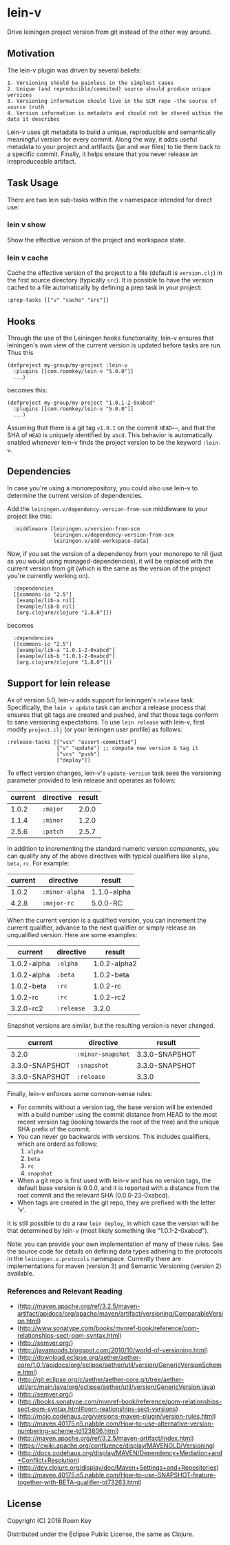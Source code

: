 # lein-v #

Drive leiningen project version from git instead of the other way around.

## Motivation ##
The lein-v plugin was driven by several beliefs:

	1. Versioning should be painless in the simplest cases
	2. Unique (and reproducible/commited) source should produce unique versions
	3. Versioning information should live in the SCM repo -the source of source truth
	4. Version information is metadata and should not be stored within the data it describes

Lein-v uses git metadata to build a unique, reproducible and semantically meaningful version for every commit.  Along the way, it adds useful metadata to your project and artifacts (jar and war files) to tie them back to a specific commit.  Finally, it helps ensure that you never release an irreproduceable artifact.

## Task Usage ##

There are two lein sub-tasks within the v namespace intended for direct use:

### lein v show
Show the effective version of the project and workspace state.

### lein v cache
Cache the effective version of the project to a file (default is `version.clj`) in the first source directory (typically `src`).  It is possible to have the version cached to a file automatically by defining a prep task in your project:

    :prep-tasks [["v" "cache" "src"]]

## Hooks ##
Through the use of the Leiningen hooks functionality, lein-v ensures that
leiningen's own view of the current version is updated before tasks are run. Thus this

    (defproject my-group/my-project :lein-v
	  :plugins [[com.roomkey/lein-v "5.0.0"]]
      ...)

becomes this:

    (defproject my-group/my-project "1.0.1-2-0xabcd"
      :plugins [[com.roomkey/lein-v "5.0.0"]]
      ...)

Assuming that there is a git tag `v1.0.1` on the commit `HEAD~~`, and that the SHA of `HEAD` is uniquely identified by `abcd`.  This behavior is automatically enabled whenever lein-v finds the project version to be the keyword `:lein-v`.

## Dependencies

In case you're using a monorepository, you could also use lein-v to determine the current version of dependencies.

Add the `leiningen.v/dependency-version-from-scm` middleware to your project like this:

```
  :middleware [leiningen.v/version-from-scm
               leiningen.v/dependency-version-from-scm
               leiningen.v/add-workspace-data]
```

Now, if you set the version of a dependency from your monorepo to nil (just as you would using managed-dependencies), it will be replaced
with the current version from git (which is the same as the version of the project you're currently working on).

```
  :dependencies
  [[commons-io "2.5"]
   [example/lib-a nil]
   [example/lib-b nil]
   [org.clojure/clojure "1.8.0"]])
```

becomes

```
  :dependencies
  [[commons-io "2.5"]
   [example/lib-a "1.0.1-2-0xabcd"]
   [example/lib-b "1.0.1-2-0xabcd"]
   [org.clojure/clojure "1.8.0"]])
```


## Support for lein release ##
As of version 5.0, lein-v adds support for leiningen's `release` task.  Specifically, the `lein v update` task can anchor a release process that ensures that git tags are created and pushed, and that those tags conform to sane versioning expectations.  To use `lein release` with lein-v, first modify `project.clj` (or your leiningen user profile) as follows:

    :release-tasks [["vcs" "assert-committed"]
                    ["v" "update"] ;; compute new version & tag it
                    ["vcs" "push"]
                    ["deploy"]]

To effect version changes, lein-v's `update-version` task sees the versioning parameter
provided to lein release and operates as follows:

|current       |directive         |result           |
|:-------------|:-----------------|:----------------|
|1.0.2         |`:major`          |2.0.0            |
|1.1.4         |`:minor`          |1.2.0            |
|2.5.6         |`:patch`          |2.5.7            |

In addition to incrementing the standard numeric version components, you can qualify
any of the above directives with typical qualifiers like `alpha`, `beta`, `rc`.  For example:

|current       |directive         |result           |
|--------------|------------------|-----------------|
|1.0.2         |`:minor-alpha`    |1.1.0-alpha      |
|4.2.8         |`:major-rc`       |5.0.0-RC         |

When the current version is a qualified version, you can increment the current qualifier,
advance to the next qualifier or simply release an unqualified version.  Here are some examples:

|current       |directive         |result           |
|--------------|------------------|-----------------|
|1.0.2-alpha   |`:alpha`          |1.0.2-alpha2     |
|1.0.2-alpha   |`:beta`           |1.0.2-beta       |
|1.0.2-beta    |`:rc`             |1.0.2-rc         |
|1.0.2-rc      |`:rc`             |1.0.2-rc2        |
|3.2.0-rc2     |`:release`        |3.2.0            |

Snapshot versions are similar, but the resulting version is never changed.

|current       |directive         |result           |
|--------------|------------------|-----------------|
|3.2.0         |`:minor-snapshot` |3.3.0-SNAPSHOT   |
|3.3.0-SNAPSHOT|`:snapshot`       |3.3.0-SNAPSHOT   |
|3.3.0-SNAPSHOT|`:release`        |3.3.0            |

Finally, lein-v enforces some common-sense rules:

* For commits without a version tag, the base version will be extended with a build number using the commit distance from
HEAD to the most recent version tag (looking towards the root of the tree) and the unique SHA prefix of the commit.
* You can never go backwards with versions.  This includes qualifiers, which are orderd as follows:
  1. `alpha`
  2. `beta`
  3. `rc`
  4. `snapshot`
* When a git repo is first used with lein-v and has no version tags, the default base version is 0.0.0, and it
  is reported with a distance from the root commit and the relevant SHA (0.0.0-23-0xabcd).
* When tags are created in the git repo, they are prefixed with the letter 'v'.

It is still possible to do a raw `lein deploy`, in which case the version will be that determined by
lein-v (most likely something like "1.0.1-2-0xabcd").

Note: you can provide your own implementation of many of these rules.  See the source code for details on defining data types adhering to the protocols in the `leiningen.v.protocols` namespace.  Currently there are implementations for maven (version 3) and Semantic Versioning (version 2) available.

### References and Relevant Reading ###

* (<http://maven.apache.org/ref/3.2.5/maven-artifact/apidocs/org/apache/maven/artifact/versioning/ComparableVersion.html>)
* (<http://www.sonatype.com/books/mvnref-book/reference/pom-relationships-sect-pom-syntax.html>)
* (<http://semver.org/>)
* (<http://javamoods.blogspot.com/2010/10/world-of-versioning.html>)
* (<http://download.eclipse.org/aether/aether-core/1.0.1/apidocs/org/eclipse/aether/util/version/GenericVersionScheme.html>)
* (<http://git.eclipse.org/c/aether/aether-core.git/tree/aether-util/src/main/java/org/eclipse/aether/util/version/GenericVersion.java>)
* (<http://semver.org/>)
* (<http://books.sonatype.com/mvnref-book/reference/pom-relationships-sect-pom-syntax.html#pom-reationships-sect-versions>)
* (<http://mojo.codehaus.org/versions-maven-plugin/version-rules.html>)
* (<http://maven.40175.n5.nabble.com/How-to-use-alternative-version-numbering-scheme-td123806.html>)
* (<http://maven.apache.org/ref/3.2.5/maven-artifact/index.html>)
* (<https://cwiki.apache.org/confluence/display/MAVENOLD/Versioning>)
* (<http://docs.codehaus.org/display/MAVEN/Dependency+Mediation+and+Conflict+Resolution>)
* (<http://dev.clojure.org/display/doc/Maven+Settings+and+Repositories>)
* (<http://maven.40175.n5.nabble.com/How-to-use-SNAPSHOT-feature-together-with-BETA-qualifier-td73263.html>)

## License ##

Copyright (C) 2016 Room Key

Distributed under the Eclipse Public License, the same as Clojure.
